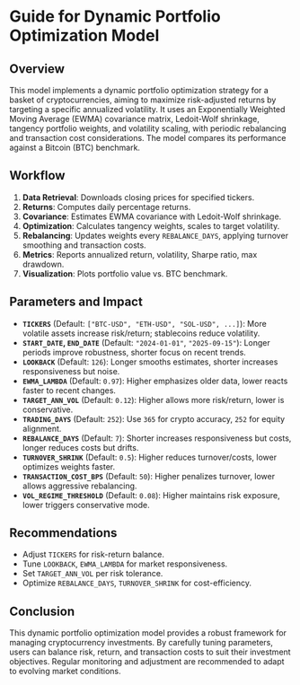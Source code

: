 # Guide for Dynamic Portfolio Optimization Model

## Overview
This model implements a dynamic portfolio optimization strategy for a basket of cryptocurrencies, aiming to maximize risk-adjusted returns by targeting a specific annualized volatility. It uses an Exponentially Weighted Moving Average (EWMA) covariance matrix, Ledoit-Wolf shrinkage, tangency portfolio weights, and volatility scaling, with periodic rebalancing and transaction cost considerations. The model compares its performance against a Bitcoin (BTC) benchmark.


## Workflow
1. **Data Retrieval**: Downloads closing prices for specified tickers.
2. **Returns**: Computes daily percentage returns.
3. **Covariance**: Estimates EWMA covariance with Ledoit-Wolf shrinkage.
4. **Optimization**: Calculates tangency weights, scales to target volatility.
5. **Rebalancing**: Updates weights every `REBALANCE_DAYS`, applying turnover smoothing and transaction costs.
6. **Metrics**: Reports annualized return, volatility, Sharpe ratio, max drawdown.
7. **Visualization**: Plots portfolio value vs. BTC benchmark.

## Parameters and Impact
- **`TICKERS`** (Default: `["BTC-USD", "ETH-USD", "SOL-USD", ...]`): More volatile assets increase risk/return; stablecoins reduce volatility.
- **`START_DATE`, `END_DATE`** (Default: `"2024-01-01"`, `"2025-09-15"`): Longer periods improve robustness, shorter focus on recent trends.
- **`LOOKBACK`** (Default: `126`): Longer smooths estimates, shorter increases responsiveness but noise.
- **`EWMA_LAMBDA`** (Default: `0.97`): Higher emphasizes older data, lower reacts faster to recent changes.
- **`TARGET_ANN_VOL`** (Default: `0.12`): Higher allows more risk/return, lower is conservative.
- **`TRADING_DAYS`** (Default: `252`): Use `365` for crypto accuracy, `252` for equity alignment.
- **`REBALANCE_DAYS`** (Default: `7`): Shorter increases responsiveness but costs, longer reduces costs but drifts.
- **`TURNOVER_SHRINK`** (Default: `0.5`): Higher reduces turnover/costs, lower optimizes weights faster.
- **`TRANSACTION_COST_BPS`** (Default: `50`): Higher penalizes turnover, lower allows aggressive rebalancing.
- **`VOL_REGIME_THRESHOLD`** (Default: `0.08`): Higher maintains risk exposure, lower triggers conservative mode.

## Recommendations
- Adjust `TICKERS` for risk-return balance.
- Tune `LOOKBACK`, `EWMA_LAMBDA` for market responsiveness.
- Set `TARGET_ANN_VOL` per risk tolerance.
- Optimize `REBALANCE_DAYS`, `TURNOVER_SHRINK` for cost-efficiency.


## Conclusion
This dynamic portfolio optimization model provides a robust framework for managing cryptocurrency investments. By carefully tuning parameters, users can balance risk, return, and transaction costs to suit their investment objectives. Regular monitoring and adjustment are recommended to adapt to evolving market conditions.
